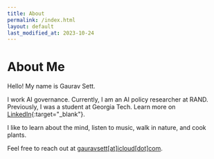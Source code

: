 ```yaml
---
title: About
permalink: /index.html
layout: default
last_modified_at: 2023-10-24
---
```


# About Me

Hello! My name is Gaurav Sett. 

I work AI governance.
Currently, I am an AI policy researcher at RAND.
Previously, I was a student at Georgia Tech.
Learn more on [LinkedIn](https://www.linkedin.com/in/gauravsett/){:target="_blank"}.

I like to learn about the mind, listen to music, walk in nature, and cook plants. 

Feel free to reach out at <u>gauravsett[at]icloud[dot]com</u>.
